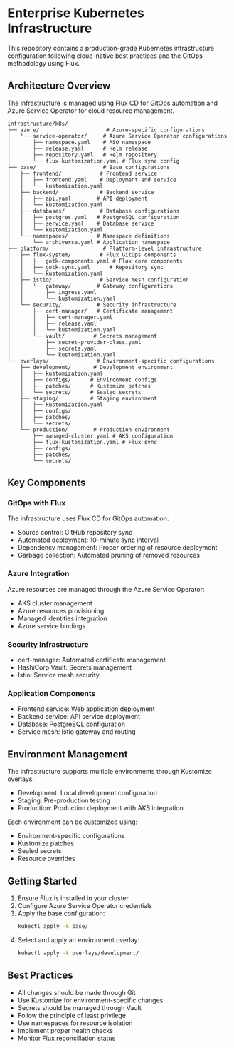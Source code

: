 # Enterprise Kubernetes Infrastructure

This repository contains a production-grade Kubernetes infrastructure configuration following cloud-native best practices and the GitOps methodology using Flux.

## Architecture Overview

The infrastructure is managed using Flux CD for GitOps automation and Azure Service Operator for cloud resource management.

```
infrastructure/k8s/
├── azure/                     # Azure-specific configurations
│   └── service-operator/     # Azure Service Operator configurations
│       ├── namespace.yaml    # ASO namespace
│       ├── release.yaml      # Helm release
│       ├── repository.yaml   # Helm repository
│       └── flux-kustomization.yaml # Flux sync config
├── base/                     # Base configurations
│   ├── frontend/            # Frontend service
│   │   ├── frontend.yaml    # Deployment and service
│   │   └── kustomization.yaml
│   ├── backend/             # Backend service
│   │   ├── api.yaml        # API deployment
│   │   └── kustomization.yaml
│   ├── databases/           # Database configurations
│   │   ├── postgres.yaml   # PostgreSQL configuration
│   │   ├── service.yaml    # Database service
│   │   └── kustomization.yaml
│   └── namespaces/         # Namespace definitions
│       └── archiverse.yaml # Application namespace
├── platform/                 # Platform-level infrastructure
│   ├── flux-system/         # Flux GitOps components
│   │   ├── gotk-components.yaml # Flux core components
│   │   ├── gotk-sync.yaml      # Repository sync
│   │   └── kustomization.yaml
│   ├── istio/               # Service mesh configuration
│   │   └── gateway/        # Gateway configurations
│   │       ├── ingress.yaml
│   │       └── kustomization.yaml
│   └── security/           # Security infrastructure
│       ├── cert-manager/   # Certificate management
│       │   ├── cert-manager.yaml
│       │   ├── release.yaml
│       │   └── kustomization.yaml
│       └── vault/         # Secrets management
│           ├── secret-provider-class.yaml
│           ├── secrets.yaml
│           └── kustomization.yaml
└── overlays/               # Environment-specific configurations
    ├── development/       # Development environment
    │   ├── kustomization.yaml
    │   ├── configs/      # Environment configs
    │   ├── patches/      # Kustomize patches
    │   └── secrets/      # Sealed secrets
    ├── staging/          # Staging environment
    │   ├── kustomization.yaml
    │   ├── configs/
    │   ├── patches/
    │   └── secrets/
    └── production/        # Production environment
        ├── managed-cluster.yaml # AKS configuration
        ├── flux-kustomization.yaml # Flux sync
        ├── configs/
        ├── patches/
        └── secrets/
```

## Key Components

### GitOps with Flux

The infrastructure uses Flux CD for GitOps automation:
- Source control: GitHub repository sync
- Automated deployment: 10-minute sync interval
- Dependency management: Proper ordering of resource deployment
- Garbage collection: Automated pruning of removed resources

### Azure Integration

Azure resources are managed through the Azure Service Operator:
- AKS cluster management
- Azure resources provisioning
- Managed identities integration
- Azure service bindings

### Security Infrastructure

- cert-manager: Automated certificate management
- HashiCorp Vault: Secrets management
- Istio: Service mesh security

### Application Components

- Frontend service: Web application deployment
- Backend service: API service deployment
- Database: PostgreSQL configuration
- Service mesh: Istio gateway and routing

## Environment Management

The infrastructure supports multiple environments through Kustomize overlays:
- Development: Local development configuration
- Staging: Pre-production testing
- Production: Production deployment with AKS integration

Each environment can be customized using:
- Environment-specific configurations
- Kustomize patches
- Sealed secrets
- Resource overrides

## Getting Started

1. Ensure Flux is installed in your cluster
2. Configure Azure Service Operator credentials
3. Apply the base configuration:
   ```bash
   kubectl apply -k base/
   ```
4. Select and apply an environment overlay:
   ```bash
   kubectl apply -k overlays/development/
   ```

## Best Practices

- All changes should be made through Git
- Use Kustomize for environment-specific changes
- Secrets should be managed through Vault
- Follow the principle of least privilege
- Use namespaces for resource isolation
- Implement proper health checks
- Monitor Flux reconciliation status
